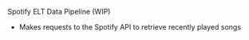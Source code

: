 Spotify ELT Data Pipeline (WIP)

* Makes requests to the Spotify API to retrieve recently played songs
